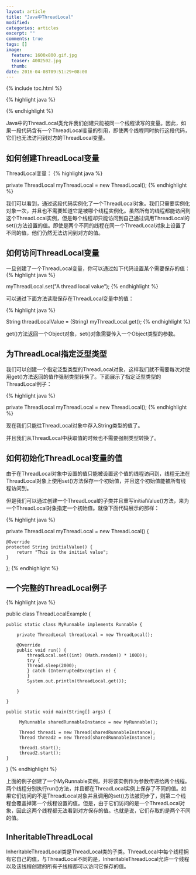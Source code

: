 ```yaml
---
layout: article
title: "Java中ThreadLocal"
modified:
categories: articles
excerpt: ""
comments: true
tags: []
image: 
  feature: 1600x800.gif.jpg
  teaser: 4002502.jpg
  thumb:
date: 2016-04-08T09:51:29+08:00
---
```


{% include toc.html %}

{% highlight java %}

{% endhighlight %}

Java中的ThreadLocal类允许我们创建只能被同一个线程读写的变量。因此，如果一段代码含有一个ThreadLocal变量的引用，即使两个线程同时执行这段代码，它们也无法访问到对方的ThreadLocal变量。

## 如何创建ThreadLocal变量

ThreadLocal变量：
{% highlight java %}

private ThreadLocal myThreadLocal = new ThreadLocal();
{% endhighlight %}

我们可以看到，通过这段代码实例化了一个ThreadLocal对象。我们只需要实例化对象一次，并且也不需要知道它是被哪个线程实例化。虽然所有的线程都能访问到这个ThreadLocal实例，但是每个线程却只能访问到自己通过调用ThreadLocal的set()方法设置的值。即使是两个不同的线程在同一个ThreadLocal对象上设置了不同的值，他们仍然无法访问到对方的值。

## 如何访问ThreadLocal变量

一旦创建了一个ThreadLocal变量，你可以通过如下代码设置某个需要保存的值：
{% highlight java %}

myThreadLocal.set("A thread local value”);
{% endhighlight %}

可以通过下面方法读取保存在ThreadLocal变量中的值：

{% highlight java %}

String threadLocalValue = (String) myThreadLocal.get();
{% endhighlight %}

get()方法返回一个Object对象，set()对象需要传入一个Object类型的参数。

## 为ThreadLocal指定泛型类型

我们可以创建一个指定泛型类型的ThreadLocal对象，这样我们就不需要每次对使用get()方法返回的值作强制类型转换了。下面展示了指定泛型类型的ThreadLocal例子：

{% highlight java %}

private ThreadLocal myThreadLocal = new ThreadLocal<String>();
{% endhighlight %}

现在我们只能往ThreadLocal对象中存入String类型的值了。

并且我们从ThreadLocal中获取值的时候也不需要强制类型转换了。

## 如何初始化ThreadLocal变量的值

由于在ThreadLocal对象中设置的值只能被设置这个值的线程访问到，线程无法在ThreadLocal对象上使用set()方法保存一个初始值，并且这个初始值能被所有线程访问到。

但是我们可以通过创建一个ThreadLocal的子类并且重写initialValue()方法，来为一个ThreadLocal对象指定一个初始值。就像下面代码展示的那样：

{% highlight java %}

private ThreadLocal myThreadLocal = new ThreadLocal<String>() {

    @Override
    protected String initialValue() {
        return "This is the initial value";
    }
};
{% endhighlight %}

## 一个完整的ThreadLocal例子

{% highlight java %}

public class ThreadLocalExample {

    public static class MyRunnable implements Runnable {

        private ThreadLocal threadLocal = new ThreadLocal();

        @Override
        public void run() {
            threadLocal.set((int) (Math.random() * 100D));
            try {
            Thread.sleep(2000);
            } catch (InterruptedException e) {
            }
            System.out.println(threadLocal.get());

        }

    }

    public static void main(String[] args) {

         MyRunnable sharedRunnableInstance = new MyRunnable();

         Thread thread1 = new Thread(sharedRunnableInstance);
         Thread thread2 = new Thread(sharedRunnableInstance);

         thread1.start();
         thread2.start();
    }

}
{% endhighlight %}

上面的例子创建了一个MyRunnable实例，并将该实例作为参数传递给两个线程。两个线程分别执行run()方法，并且都在ThreadLocal实例上保存了不同的值。如果它们访问的不是ThreadLocal对象并且调用的set()方法被同步了，则第二个线程会覆盖掉第一个线程设置的值。但是，由于它们访问的是一个ThreadLocal对象，因此这两个线程都无法看到对方保存的值。也就是说，它们存取的是两个不同的值。

## InheritableThreadLocal

InheritableThreadLocal类是ThreadLocal类的子类。ThreadLocal中每个线程拥有它自己的值，与ThreadLocal不同的是，InheritableThreadLocal允许一个线程以及该线程创建的所有子线程都可以访问它保存的值。



























